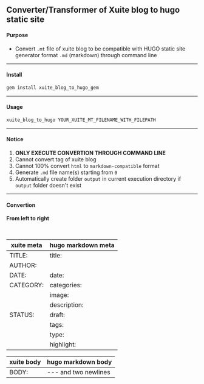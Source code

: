 ## Converter/Transformer of Xuite blog to hugo static site

#### Purpose

- Convert `.mt` file of xuite blog to be compatible with HUGO static site generator format `.md` (markdown) through command line

---

#### Install

```sh
gem install xuite_blog_to_hugo_gem
```

---

#### Usage

```sh
xuite_blog_to_hugo YOUR_XUITE_MT_FILENAME_WITH_FILEPATH
```

---

#### Notice

1. **ONLY EXECUTE CONVERTION THROUGH COMMAND LINE**
2. Cannot convert tag of xuite blog
3. Cannot 100% convert `html` to `markdown-compatible` format
4. Generate `.md` file name(s) starting from `0`
5. Automatically create folder `output` in current execution directory if `output` folder doesn't exist

---

#### Convertion

**From left to right**

&nbsp;

| xuite meta | hugo markdown meta |
| ---------- | ------------------ |
| TITLE:     | title:             |
| AUTHOR:    |                    |
| DATE:      | date:              |
| CATEGORY:  | categories:        |
|            | image:             |
|            | description:       |
| STATUS:    | draft:             |
|            | tags:              |
|            | type:              |
|            | highlight:         |

| xuite body | hugo markdown body   |
| ---------- | -------------------- |
| BODY:      | --- and two newlines |
